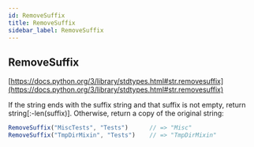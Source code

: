 ```yaml
---
id: RemoveSuffix
title: RemoveSuffix
sidebar_label: RemoveSuffix
---
```



## RemoveSuffix
[https://docs.python.org/3/library/stdtypes.html#str.removesuffix](https://docs.python.org/3/library/stdtypes.html#str.removesuffix)

If the string ends with the suffix string and that suffix is not empty, return string[:-len(suffix)]. Otherwise, return a copy of the original string:

```js
RemoveSuffix("MiscTests", "Tests")      // => "Misc"
RemoveSuffix("TmpDirMixin", "Tests")    // => "TmpDirMixin"
```